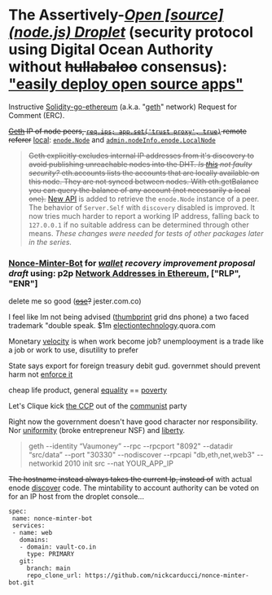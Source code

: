 # The Assertively-*[Open [source] (node.js) Droplet](https://github.com/NickCarducci/mastercard-backbank-digital-ocean-app)* (security protocol using Digital Ocean Authority without ~~hullabaloo~~ consensus): ["easily deploy open source apps"](https://www.digitalocean.com/blog/easily-deploy-open-source-apps-with-the-new-deploy-to-digitalocean-button-and-other-app-platform-enhancements)

Instructive [Solidity-go-ethereum](https://github.com/ethereum/go-ethereum/blob/master/p2p/enode/localnode.go) (a.k.a. "[geth](https://www.quora.com/Why-is-the-Go-Ethereum-network-written-in-Go-Are-there-or-will-there-be-others)" network) Request for Comment (ERC).

~~[Geth](https://github.com/ethereum/go-ethereum/issues/21759) IP of node peers, [`req.ips; app.set('trust proxy', true)`](https://stackoverflow.com/questions/10849687/express-js-how-to-get-remote-client-address) remote referer~~ [local](https://github.com/ethereum/go-ethereum/issues/21759):  [`enode.Node`](https://github.com/ethereum/go-ethereum/pull/17643) and [`admin.nodeInfo.enode.LocalNode`](https://github.com/ethereum/go-ethereum/pull/17753)

>~~Geth explicitly excludes internal IP addresses from it's discovery to avoid publishing unreachable nodes into the DHT. *Is [this](https://github.com/ethereum/go-ethereum/issues/2765) not faulty security?* eth.accounts lists the accounts that are locally available on this node. They are not synced between nodes. With eth.getBalance you can query the balance of any account (not necessarily a local one).~~ [New API](https://github.com/cryptomental/go-ethereum/commit/f3d1cfb543bb21d56032d62e5ccfc40c5763454e) is added to retrieve the `enode.Node` instance of a peer. The behavior of `Server.Self` with `discovery` disabled is improved. It now tries much harder to report a working IP address, falling back to `127.0.0.1` if no suitable address can be determined through other means. *These changes were needed for tests of other packages later in the series.*

### [Nonce-Minter-Bot](https://ethereum-magicians.org/t/nonce-minter-bot-for-erc20mintable-open-source-wallet-supply-recovery) for *[wallet](https://vau.money) recovery improvement proposal draft* using: p2p [Network Addresses in Ethereum](https://dean.eigenmann.me/blog/2020/01/21/network-addresses-in-ethereum/), ["RLP", "ENR"]

delete me so good (~~[ose](https://occupywallst.quora.com)?~~ jester.com.co)

I feel like Im not being advised ([thumbprint](https://thumbprint.quora.com/How-effective-are-online-voting-systems-in-furthering-the-democratic-process-1) grid dns phone) a two faced trademark "double speak. $1m [electiontechnology](https://tor.stackexchange.com/questions/23253/is-transmission-control-protocol-of-in-a-tamper-proof-by-tiny-explosions-dev).quora.com

Monetary [velocity](https://marginalism.uk) is when work become job? unemplooyment is a trade like a job or work to use, disutility to prefer

State says export for foreign treasury debit gud. governmet should prevent harm not [enforce it](https://islamicbanks.quora.com)

cheap life product, general [equality](https://bureau.quora.com) == [poverty](https://census.quora.com)

Let's Clique kick [the CCP](https://actuaries.quora.com) out of the [communist](https://commie.dev/banks) party

Right now the government doesn't have good character nor responsibility. Nor [uniformity](https://crowdfundingfortaxes.quora.com) (broke entrepreneur NSF) and [liberty](https://https://reddit.com/askdemocracy).

> geth --identity “Vaumoney” --rpc --rpcport "8092" --datadir “src/data” --port "30330" --nodiscover --rpcapi "db,eth,net,web3" --networkid 2010 init src --nat YOUR_APP_IP

~~The hostname instead always takes the current Ip, instead of~~ with actual enode [discover](https://github.com/ethereum/go-ethereum/tree/master/p2p) code. The mintability to account authority can be voted on  for an IP host from the droplet console...

````
spec:
 name: nonce-minter-bot
 services:
 - name: web
   domains:
   - domain: vault-co.in
     type: PRIMARY
   git:
     branch: main
     repo_clone_url: https://github.com/nickcarducci/nonce-minter-bot.git
````
